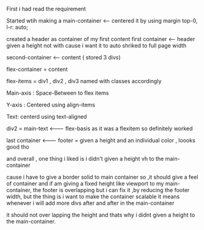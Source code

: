 First i had read the requirement

Started wtih making a main-container <-- centered it by using margin top-0, l-r: auto;

created a header as container of my first content
first container <-- header given a height not with cause i want it to auto shriked to full page width

second-container <-- content ( stored 3 divs) 

flex-container = content

flex-items = div1 , div2 , div3 named with classes accordingly

Main-axis : Space-Between to flex items

Y-axis : Centered using align-items

Text: centerd using text-aligned

div2 = main-text <--- flex-basis as it was a flexitem so definitely worked

last container <--- footer = given a height and an individual color , loooks good tho

and overall , one thing i liked is i didn't given a height vh to the main-container

cause i have to give a border solid to main container so ,it should give a feel of container
and if am giving a fixed height like viewport to my main-container, the footer is overlapping
but i can fix it ,by reducing the footer width, but the thing is i want to make the
container scalable it means whenever i will add more divs after and after in the main-container

it should not over lapping the height and thats why i didnt given a height to the main-container.
